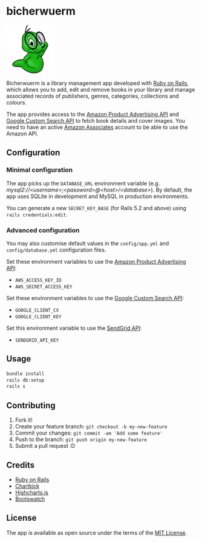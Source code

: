 # bicherwuerm

![Bicherwuerm](https://github.com/schopenhauer/bicherwuerm/raw/main/app/assets/images/bookworm.png)

Bicherwuerm is a library management app developed with [Ruby on Rails](http://rubyonrails.org), which allows you to add, edit and remove books in your library and manage associated records of publishers, genres, categories, collections and colours.

The app provides access to the [Amazon Product Advertising API](https://github.com/hakanensari/vacuum) and [Google Custom Search API](https://developers.google.com/api-client-library/ruby/apis/customsearch/v1) to fetch book details and cover images. You need to have an active [Amazon Associates](https://affiliate-program.amazon.com) account to be able to use the Amazon API.

## Configuration

### Minimal configuration

The app picks up the `DATABASE_URL` environment variable (e.g. _mysql2://&lt;username&gt;;&lt;password&gt;@&lt;host&gt;/&lt;database&gt;_). By default, the app uses SQLite in development and MySQL in production environments.

You can generate a new `SECRET_KEY_BASE` (for Rails 5.2 and above) using `rails credentials:edit`.

### Advanced configuration

You may also customise default values in the `config/app.yml` and `config/database.yml` configuration files.

Set these environment variables to use the [Amazon Product Advertising API](https://github.com/hakanensari/vacuum):

- `AWS_ACCESS_KEY_ID`
- `AWS_SECRET_ACCESS_KEY`

Set these environment variables to use
the [Google Custom Search API](https://developers.google.com/api-client-library/ruby/apis/customsearch/v1):

- `GOOGLE_CLIENT_CX`
- `GOOGLE_CLIENT_KEY`

Set this environment variable to use the [SendGrid API](https://sendgrid.com/docs/API_Reference/index.html):

- `SENDGRID_API_KEY`

## Usage

```sh
bundle install
rails db:setup
rails s
```

## Contributing

1. Fork it!
2. Create your feature branch: `git checkout -b my-new-feature`
3. Commit your changes: `git commit -am 'Add some feature'`
4. Push to the branch: `git push origin my-new-feature`
5. Submit a pull request :D

## Credits

- [Ruby on Rails](https://rubyonrails.org)
- [Chartkick](https://chartkick.com)
- [Highcharts.js](https://github.com/highcharts/highcharts)
- [Bootswatch](https://bootswatch.com)

## License

The app is available as open source under the terms of the [MIT License](http://opensource.org/licenses/MIT).
